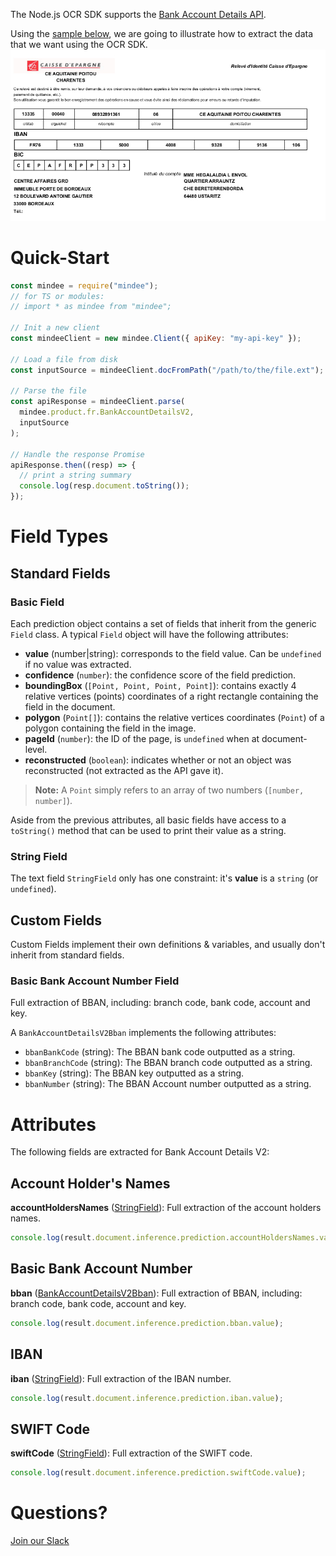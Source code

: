The Node.js OCR SDK supports the [Bank Account Details API](https://platform.mindee.com/mindee/bank_account_details).

Using the [sample below](https://github.com/mindee/client-lib-test-data/blob/main/fr/bank_account_details/default_sample.jpg), we are going to illustrate how to extract the data that we want using the OCR SDK.
![Bank Account Details sample](https://github.com/mindee/client-lib-test-data/blob/main/fr/bank_account_details/default_sample.jpg?raw=true)

# Quick-Start
```js
const mindee = require("mindee");
// for TS or modules:
// import * as mindee from "mindee";

// Init a new client
const mindeeClient = new mindee.Client({ apiKey: "my-api-key" });

// Load a file from disk
const inputSource = mindeeClient.docFromPath("/path/to/the/file.ext");

// Parse the file
const apiResponse = mindeeClient.parse(
  mindee.product.fr.BankAccountDetailsV2,
  inputSource
);

// Handle the response Promise
apiResponse.then((resp) => {
  // print a string summary
  console.log(resp.document.toString());
});
```

# Field Types
## Standard Fields
### Basic Field
Each prediction object contains a set of fields that inherit from the generic `Field` class.
A typical `Field` object will have the following attributes:

* **value** (number|string): corresponds to the field value. Can be `undefined` if no value was extracted.
* **confidence** (`number`): the confidence score of the field prediction.
* **boundingBox** (`[Point, Point, Point, Point]`): contains exactly 4 relative vertices (points) coordinates of a right rectangle containing the field in the document.
* **polygon** (`Point[]`): contains the relative vertices coordinates (`Point`) of a polygon containing the field in the image.
* **pageId** (`number`): the ID of the page, is `undefined` when at document-level.
* **reconstructed** (`boolean`): indicates whether or not an object was reconstructed (not extracted as the API gave it).

> **Note:** A `Point` simply refers to an array of two numbers (`[number, number]`).


Aside from the previous attributes, all basic fields have access to a `toString()` method that can be used to print their value as a string.


### String Field
The text field `StringField` only has one constraint: it's **value** is a `string` (or `undefined`).

## Custom Fields

Custom Fields implement their own definitions & variables, and usually don't inherit from standard fields.

### Basic Bank Account Number Field
Full extraction of BBAN, including: branch code, bank code, account and key.

A `BankAccountDetailsV2Bban` implements the following attributes:

* `bbanBankCode` (string): The BBAN bank code outputted as a string.
* `bbanBranchCode` (string): The BBAN branch code outputted as a string.
* `bbanKey` (string): The BBAN key outputted as a string.
* `bbanNumber` (string): The BBAN Account number outputted as a string.


# Attributes
The following fields are extracted for Bank Account Details V2:

## Account Holder's Names
**accountHoldersNames** ([StringField](#string-field)): Full extraction of the account holders names.

```js
console.log(result.document.inference.prediction.accountHoldersNames.value);
```

## Basic Bank Account Number
**bban** ([BankAccountDetailsV2Bban](#basic-bank-account-number)): Full extraction of BBAN, including: branch code, bank code, account and key.

```js
console.log(result.document.inference.prediction.bban.value);
```

## IBAN
**iban** ([StringField](#string-field)): Full extraction of the IBAN number.

```js
console.log(result.document.inference.prediction.iban.value);
```

## SWIFT Code
**swiftCode** ([StringField](#string-field)): Full extraction of the SWIFT code.

```js
console.log(result.document.inference.prediction.swiftCode.value);
```

# Questions?
[Join our Slack](https://join.slack.com/t/mindee-community/shared_invite/zt-1jv6nawjq-FDgFcF2T5CmMmRpl9LLptw)
